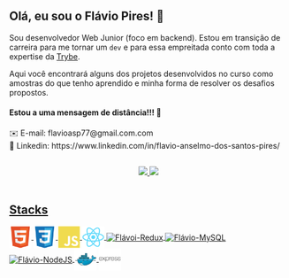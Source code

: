 ## Olá, eu sou o Flávio Pires!  👋

Sou desenvolvedor Web Junior (foco em backend). Estou em transição de carreira para me tornar um `dev` e para essa empreitada conto com toda a expertise da <a href="https://www.betrybe.com/">Trybe</a>.

Aqui você encontrará alguns dos projetos desenvolvidos no curso como amostras do que tenho aprendido e minha forma de resolver os desafios propostos.

#### Estou a uma mensagem de distância!!! 📱

<div>
  ✉️ E-mail: flavioasp77@gmail.com.com
</div>
<div>
  🔗 Linkedin: https://www.linkedin.com/in/flavio-anselmo-dos-santos-pires/
</div>

##

<div align="center">
  <a href="https://github.com/flavioasp77">
  <img height="180em" src="https://github-readme-stats.vercel.app/api?username=flavioasp77&show_icons=true&theme=github_dark&include_all_commits=true&count_private=true"/>  

  <img height="180em" src="https://github-readme-stats.vercel.app/api/top-langs/?username=flavioasp77&layout=compact&langs_count=7&theme=github_dark"/>
</div>
 
<div style="display: inline_block"><br>
  
## Stacks
  
  <img align="center" alt="Flavio-HTML" height="40" width="40" src="https://raw.githubusercontent.com/devicons/devicon/master/icons/html5/html5-original.svg">
  <img align="center" alt="Flávio-CSS" height="40" width="40" src="https://raw.githubusercontent.com/devicons/devicon/master/icons/css3/css3-original.svg">
  <img align="center" alt="Flávio-Js" height="40" width="40" src="https://raw.githubusercontent.com/devicons/devicon/master/icons/javascript/javascript-plain.svg">
  <img align="center" alt="Flávio-React" height="40" width="40" src="https://raw.githubusercontent.com/devicons/devicon/master/icons/react/react-original.svg">  
  <img align="center" alt="Flávoi-Redux" height="40" width="40" src="https://cdn.jsdelivr.net/gh/devicons/devicon/icons/redux/redux-original.svg" />
  <img align="center" alt="Flávio-MySQL" height="40" width="40" src="https://cdn.jsdelivr.net/gh/devicons/devicon/icons/mysql/mysql-original.svg"/>
  <img align="center" alt="Flávio-NodeJS" height="40" width="40" src="https://cdn.jsdelivr.net/gh/devicons/devicon/icons/nodejs/nodejs-original.svg" />
  <img align="center" alt="Flávio-Docker" height="40" width="40" src="https://github.com/devicons/devicon/blob/v2.15.1/icons/docker/docker-original.svg" /> 
  <img align="center" alt="Flávio-Express" height="40" width="40" src="https://github.com/devicons/devicon/blob/v2.15.1/icons/express/express-original-wordmark.svg" /> 
 </div>

##
